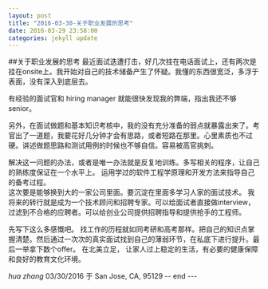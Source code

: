 ```yaml
---
layout: post
title: "2016-03-30-关于职业发展的思考"
date: 2016-03-29 23:58:00
categories: jekyll update
---
```


##关于职业发展的思考
最近面试迭遭打击，好几次挂在电话面试上，还有两次是挂在onsite上。我开始对自己的技术储备产生了怀疑。我懂的东西很宽泛，多浮于表面，没有深入到底层去。

有经验的面试官和 hiring manager 就能很快发现我的弊端，指出我还不够senior。

另外，在面试做题和基本知识考核中，我的没有充分准备的弱点就暴露出来了。考官出了一道题，我要花好几分钟才会有思路，或者短路在那里。心里素质也不过硬。讲述做题思路和测试用例的时候也不够自信。容易被高官挑刺。

解决这一问题的办法，或者是唯一办法就是反复地训练。多写相关的程序，让自己的熟练度保证在一个水平上。 运用学过的软件工程学原理和开发方法来指导自己的备考过程。  
这次要是能够换到大的一家公司里面。要沉淀在里面多学习人家的面试技术。 我将来的转行就是成为一个技术顾问和招聘专家。可以给面试者直接做interview，过滤到不合格的应聘者。可以给创业公司提供招聘指导和提供抢手的工程师。

先写下这么多感慨吧。 找工作的历程就如同考研和高考那样。把自己的知识点掌握清楚。然后通过一次次的真实面试找到自己的薄弱环节，在私底下进行提升。最后一举拿下数个offer。 在北美立足， 让家人过上稳定的生活，有必要的健康保障和良好的教育文化环境。

*hua zhang*  03/30/2016 于 San Jose, CA, 95129
-- end  ---